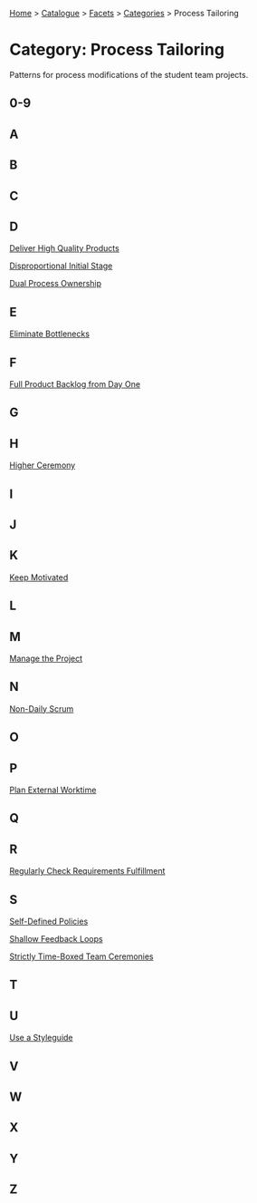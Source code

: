 [Home](../../../README.md) > [Catalogue](../../../Patterns_catalogue.md) > [Facets](../facets.md) > [Categories](categories.md) > Process Tailoring
# Category: Process Tailoring

Patterns for process modifications of the student team projects.

## 0-9

## A

## B

## C

## D
[Deliver High Quality Products](../../Deliver_High_Quality_Products.md)

[Disproportional Initial Stage](../../Disproportional_Initial_Stage.md)

[Dual Process Ownership](../../Dual_Process_Ownership.md)

## E
[Eliminate Bottlenecks](../../Eliminate_Bottlenecks.md)

## F
[Full Product Backlog from Day One](../../Full_Product_Backlog_from_Day_One.md)

## G

## H
[Higher Ceremony](../../Higher_Ceremony.md)

## I

## J

## K
[Keep Motivated](../../Keep_Motivated.md)

## L

## M
[Manage the Project](../../Manage_The_Project.md)

## N
[Non-Daily Scrum](../../Non-Daily_Scrum.md)

## O

## P
[Plan External Worktime](../../Plan_External_Worktime.md)

## Q

## R
[Regularly Check Requirements Fulfillment](../../Regularly_Check_Requirements_Fulfillment.md)

## S
[Self-Defined Policies](../../Self-Defined_Policies.md)

[Shallow Feedback Loops](../../Shallow_Feedback_Loops.md)

[Strictly Time-Boxed Team Ceremonies](../../Strictly_Time-Boxed_Team_Ceremonies.md)

## T

## U
[Use a Styleguide](../../Use_a_Styleguide.md)

## V

## W

## X

## Y

## Z
